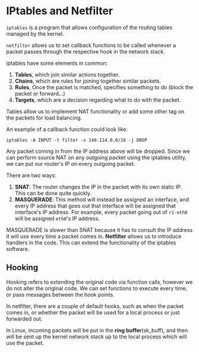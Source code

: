 # IPtables and Netfilter
`iptables` is a program that allows configuration of the 
routing tables managed by the kernel.

`netfilter` allows us to set callback functions to be called whenever
a packet passes through the respective hook in the network stack.

iptables have some elements in common:
1. **Tables**, which join similar actions together.
2. **Chains**, which are rules for joining together similar packets.
3. **Rules**, Once the packet is matched, specifies something to do (block the packet or forward...)
4. **Targets**, which are a decision regarding what to do with the packet.

Tables allow us to implement NAT functionality or add some other tag on the 
packets for load balancing.

An example of a callback function could look like:
```shell
iptables -A INPUT -t filter -s 140.114.0.0/16 -j DROP
```
Any packet coming in from the IP address above will be dropped.
Since we can perform source NAT on any outgoing packet using the 
iptables utility, we can put our router's IP on every outgoing
packet.

There are two ways:
1. **SNAT**: The router changes the IP in the packet with its own static IP.
This can be done quite quickly.
2. **MASQUERADE**: This method will instead be assigned an interface, 
and every IP address that goes out that interface will be assigned that 
interface's IP address.
For example, every packet going out of `r1-eth0` will be assigned `eth0`'s 
IP address.

MASQUERADE is slower than SNAT because it has to consult the IP address it will
use every time a packet comes in.
**Netfilter** allows us to introduce handlers in the code.
This can extend the functionality of the iptables software.

## Hooking
Hooking refers to extending the original code via function calls, 
however we do not alter the original code.
We can set functions to execute every time, or pass messages between 
the hook points.

In netfilter, there are a couple of default hooks, such as when the packet
comes in, or whether the packet will be used for a local process or 
just forwarded out.

In Linux, incoming packets will be put in the **ring buffer**(sk\_buff),
and then will be sent up the kernel network stack up to the local 
process which will use the packet. 

